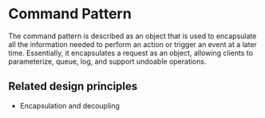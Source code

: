 # Command Pattern
The command pattern is described as an object that is used to encapsulate
all the information needed to perform an action or trigger an event at a 
later time. Essentially, it encapsulates a request as an object, allowing
clients to parameterize, queue, log, and support undoable operations.

## Related design principles 
- Encapsulation and decoupling
